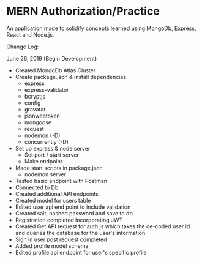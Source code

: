 # MERN Authorization/Practice
An application made to solidify concepts learned using MongoDb, Express, React and Node.js. 

Change Log:

June 26, 2019 (Begin Development)
- Created MongoDb Atlas Cluster
- Create package.json & install dependencies
    - express
    - express-validator
    - bcryptjs
    - config
    - gravatar
    - jsonwebtoken
    - mongoose
    - request
    - nodemon (-D)
    - concurrently (-D)
- Set up express & node server
    - Set port / start server
    - Make endpoint
- Made start scripts in package.json
    - nodemon server
- Tested basic endpoint with Postman
- Connected to Db
- Created additional API endpoints
- Created model for users table
- Edited user api end point to include validation
- Created salt, hashed password and save to db
- Registration completed incorporating JWT
- Created Get API request for auth.js which takes the de-coded user id and queries the database for the user's information
- Sign in user post request completed
- Added profile model schema
- Edited profile api endpoint for user's specific profile
